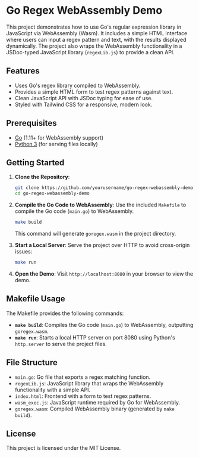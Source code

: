 # Go Regex WebAssembly Demo

This project demonstrates how to use Go's regular expression library in JavaScript via WebAssembly (Wasm). It includes a simple HTML interface where users can input a regex pattern and text, with the results displayed dynamically. The project also wraps the WebAssembly functionality in a JSDoc-typed JavaScript library (`regexLib.js`) to provide a clean API.

## Features

- Uses Go's regex library compiled to WebAssembly.
- Provides a simple HTML form to test regex patterns against text.
- Clean JavaScript API with JSDoc typing for ease of use.
- Styled with Tailwind CSS for a responsive, modern look.

## Prerequisites

- [Go](https://golang.org/dl/) (1.11+ for WebAssembly support)
- [Python 3](https://www.python.org/downloads/) (for serving files locally)

## Getting Started

1. **Clone the Repository**:
   ```sh
   git clone https://github.com/yourusername/go-regex-webassembly-demo.git
   cd go-regex-webassembly-demo
   ```

2. **Compile the Go Code to WebAssembly**:
   Use the included `Makefile` to compile the Go code (`main.go`) to WebAssembly.

   ```sh
   make build
   ```

   This command will generate `goregex.wasm` in the project directory.

3. **Start a Local Server**:
   Serve the project over HTTP to avoid cross-origin issues:

   ```sh
   make run
   ```

4. **Open the Demo**:
   Visit `http://localhost:8080` in your browser to view the demo.

## Makefile Usage

The Makefile provides the following commands:

- **`make build`**: Compiles the Go code (`main.go`) to WebAssembly, outputting `goregex.wasm`.
- **`make run`**: Starts a local HTTP server on port 8080 using Python's `http.server` to serve the project files.
  
## File Structure

- `main.go`: Go file that exports a regex matching function.
- `regexLib.js`: JavaScript library that wraps the WebAssembly functionality with a simple API.
- `index.html`: Frontend with a form to test regex patterns.
- `wasm_exec.js`: JavaScript runtime required by Go for WebAssembly.
- `goregex.wasm`: Compiled WebAssembly binary (generated by `make build`).

## License

This project is licensed under the MIT License.
